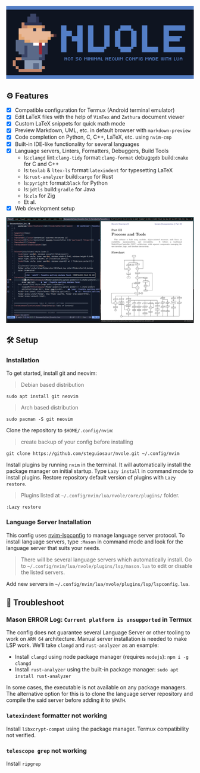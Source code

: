 ![Nvole Vole in suit](./Vole.png)

## :gear: Features

- [x] Compatible configuration for Termux (Android terminal emulator)
- [x] Edit LaTeX files with the help of `VimTex` and `Zathura` document viewer
- [x] Custom LaTeX snippets for quick math mode
- [x] Preview Markdown, UML, etc. in default browser with `markdown-preview`
- [x] Code completion on Python, C, C++, LaTeX, etc. using `nvim-cmp`
- [x] Built-in IDE-like functionality for several languages
- [x] Language servers, Linters, Formatters, Debuggers, Build Tools
  - ls:`clangd` lint:`clang-tidy` format:`clang-format` debug:`gdb` build:`cmake` for C and C++
  - ls:`texlab` & `ltex-ls` format:`latexindent` for typesetting LaTeX
  - ls:`rust-analyzer` build:`cargo` for Rust
  - ls:`pyright` format:`black` for Python
  - ls:`jdtls` build:`gradle` for Java
  - ls:`zls` for Zig
  - Et al.
- [x] Web development setup

![Neovim with LaTeX](./nvim_latex.png)

## :hammer_and_wrench: Setup

### Installation

To get started, install git and neovim:

> Debian based distribution

```shell
sudo apt install git neovim
```

> Arch based distribution

```shell
sudo pacman -S git neovim
```

Clone the repository to `$HOME/.config/nvim`:

> create backup of your config before installing

```console
git clone https://github.com/steguiosaur/nvole.git ~/.config/nvim
```

Install plugins by running `nvim` in the terminal. It will automatically install
the package manager on initial startup. Type `Lazy install` in command mode to
install plugins. Restore repository default version of plugins with `Lazy restore`.

> Plugins listed at `~/.config/nvim/lua/nvole/core/plugins/` folder.

```shell
:Lazy restore
```

### Language Server Installation

This config uses [nvim-lspconfig](https://github.com/neovim/nvim-lspconfig) to manage
language server protocol. To install language servers, type `:Mason` in command
mode and look for the language server that suits your needs.

> There will be several language servers which automatically install.
> Go to `~/.config/nvim/lua/nvole/plugins/lsp/mason.lua` to edit or disable the listed servers.

Add new servers in `~/.config/nvim/lua/nvole/plugins/lsp/lspconfig.lua`.

## :nut_and_bolt: Troubleshoot

### Mason ERROR Log: `Current platform is unsupported` in Termux

The config does not guarantee several Language Server or other tooling to work on
`ARM 64` architecture. Manual server installation is needed to make LSP work.
We'll take `clangd` and `rust-analyzer` as an example:

- Install `clangd` using node package manager (requires `nodejs`): `npm i -g clangd`
- Install `rust-analyzer` using the built-in package manager: `sudo apt install rust-analyzer`

In some cases, the executable is not available on any package managers. The alternative
option for this is to clone the language server repository and compile the said
server before adding it to `$PATH`.

### `latexindent` formatter not working

Install `libxcrypt-compat` using the package manager. Termux compatibility not verified.

### `telescope grep` not working

Install `ripgrep`

